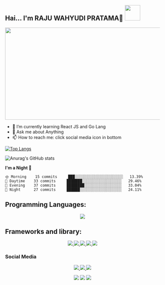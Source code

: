 
<link href="https://cdn.jsdelivr.net/npm/bootstrap@5.2.0-beta1/dist/css/bootstrap.min.css" rel="stylesheet" integrity="sha384-0evHe/X+R7YkIZDRvuzKMRqM+OrBnVFBL6DOitfPri4tjfHxaWutUpFmBp4vmVor" crossorigin="anonymous">
  </head>
<h2>Hai... I'm RAJU WAHYUDI PRATAMA🙏 <img src="https://media.giphy.com/media/12oufCB0MyZ1Go/giphy.gif" width="50"></h2>

<img src="https://media2.giphy.com/media/KGdKKipVBu9vO5hKkb/giphy.gif" width="1000" height="300" />

<!-- ### <img src="https://media.giphy.com/media/VgCDAzcKvsR6OM0uWg/giphy.gif" width="50"> A little more about me...   -->

 - 🌱 I’m currently learning React JS and Go Lang
 - 💬 Ask me about Anything
 - 📫 How to reach me: click social media icon in bottom
<!-- - 🔭 I’m currently working on ... PT. Sahabat Professional Indonesia
- 🌱 I’m currently learning ... react.js
- 👯 I’m looking to collaborate on ... react.js
- 🤔 I’m looking for help with ...
- 💬 Ask me about ... anything
- 📫 How to reach me: ...
- 😄 Pronouns: ... he/him
- ⚡ Fun fact: ...  -->


[![Top Langs](https://github-readme-stats.vercel.app/api/top-langs/?username=rwhytm&layout=compact)](https://github.com/rwhytm/github-readme-stats)




![Anurag's GitHub stats](https://github-readme-stats.vercel.app/api?username=rwhytm&show_icons=true&theme=radical)


         
         
**I'm a Night 🦉** 

```text
🌞 Morning    15 commits     ███░░░░░░░░░░░░░░░░░░░░░░   13.39% 
🌆 Daytime    33 commits     ███████░░░░░░░░░░░░░░░░░░   29.46% 
🌃 Evening    37 commits     ████████░░░░░░░░░░░░░░░░░   33.04% 
🌙 Night      27 commits     ██████░░░░░░░░░░░░░░░░░░░   24.11%
```

##  Programming Languages:

<p align="center">
  <a href="https://skillicons.dev">
    <img src="https://skillicons.dev/icons?i=dart,js,php,python,mysql,css" />
  </a>
</p>

<!-- <p align="left"> 
    <a href="https://dart.dev/" target="_blank"> <img src="https://img.shields.io/badge/-Dart-1C2834?logo=dart&logoColor=white&style=flat" alt="express" /> </a>
    <a href="https://developer.mozilla.org/en-US/docs/Web/JavaScript" target="_blank"> <img src="https://img.shields.io/badge/JavaScript%20-%23F7DF1E.svg?logo=javascript&logoColor=black"/> </a>
     <a href="https://www.php.net/" target="_blank"> <img src="https://img.shields.io/badge/PHP-%23777BB4.svg?logo=php&logoColor=white" alt="express" /> </a>
    <a href="https://www.python.org" target="_blank"> <img src="https://img.shields.io/badge/Python%20-%2314354C.svg?logo=python&logoColor=white"/> </a> 
    <a style="padding-right:8px;" href="https://www.mysql.com/" target="_blank"> <img src="https://img.shields.io/badge/-Mysql-3E6E93?logo=mysql&logoColor=white&style=flat"/> </a> 
         <a href="https://developer.mozilla.org/en-US/docs/Web/CSS?retiredLocale=id" target="_blank"> <img src="https://img.shields.io/badge/CSS-%23777BB4.svg?logo=CSS&logoColor=3260E0" alt="express" /> </a>
</p> -->


##  Frameworks and library:

<p align="center">
  <a href="https://getbootstrap.com/">
    <img src="https://skillicons.dev/icons?i=bootstrap" />
  </a>
  <a href="https://laravel.com/">
    <img src="https://skillicons.dev/icons?i=laravel" />
  </a>
  <a href="https://flutter.dev/?gclid=Cj0KCQjw6pOTBhCTARIsAHF23fKXwKjR0vU64iadxalBejDmLOZnbvgzqUFAiZRnsUtvJ31gq-l254kaAjnPEALw_wcB&gclsrc=aw.ds">
    <img src="https://skillicons.dev/icons?i=flutter" />
  </a>
  <a href="https://tailwindcss.com/">
    <img src="https://skillicons.dev/icons?i=tailwind" />
  </a>
  <a href="https://reactjs.org/">
    <img src="https://skillicons.dev/icons?i=react" />
  </a>
</p>
<!-- <p align="left">
 <a href="https://laravel.com/" target="_blank"> <img src="https://img.shields.io/badge/-Laravel-F9322C?logo=laravel&logoColor=white&style=flat" alt="express"/> </a>
 <a href="https://flutter.dev/?gclid=Cj0KCQjw6pOTBhCTARIsAHF23fKXwKjR0vU64iadxalBejDmLOZnbvgzqUFAiZRnsUtvJ31gq-l254kaAjnPEALw_wcB&gclsrc=aw.ds" target="_blank"> <img src="https://img.shields.io/badge/-Flutter-5BC8F8?logo=flutter&logoColor=white&style=flat" alt="express" /> </a>
 <a href="https://tailwindcss.com/" target="_blank"> <img src="https://img.shields.io/badge/-Tailwind-38BDF8?logo=tailwindcss&logoColor=white&style=flat" alt="express" /> </a>
<a href="https://getbootstrap.com/" target="_blank"> <img src="https://img.shields.io/badge/-Bootstrap-8012FA?logo=bootstrap&logoColor=white&style=flat" alt="express" /> </a>
<a href="https://reactjs.org/" target="_blank"> <img src="https://img.shields.io/badge/-React-20232A?logo=react&logoColor=61DAFB&style=flat" alt="express" /> </a>
</p> -->

### Social Media

<p align="center">
  <a href="https://www.instagram.com/rajuwp/">
    <img src="https://skillicons.dev/icons?i=instagram" />
  </a>
  <a href="https://www.linkedin.com/in/raju-wahyudi-739995158/">
    <img src="https://skillicons.dev/icons?i=linkedin" />
  </a>
  <a href="https://www.instagram.com/techid.developer/?hl=en">
    <img src="https://skillicons.dev/icons?i=instagram" />
  </a>
</p>

<p align="center">
<!-- <a href="https://www.linkedin.com/in/raju-wahyudi-739995158/"><img src="https://img.shields.io/badge/-Linked%20in-0073B1?logo=linkedin&logoColor=white&style=flat" /></a> -->
<a href="mailto:rajuwahyudi842@gmail.com"><img src="https://img.shields.io/badge/-Rajuwahyudi842@gmail.com-F62100?logo=gmail&logoColor=white&style=flat" / ></a>
<!-- <a href="https://www.instagram.com/rajuwp/"><img src="https://img.shields.io/badge/-Rajuwp-C434A1?logo=instagram&logoColor=white&style=flat" /></a>
  <a href="https://www.instagram.com/techid.developer/?hl=en"><img src="https://img.shields.io/badge/-TechIdDeveloper-C434A1?logo=instagram&logoColor=white&style=flat" /></a> -->
<a href="https://www.youtube.com/channel/UCGlZvAy2-v6M9VtbKsIqjGA"><img src="https://img.shields.io/badge/-Youtube-202020?logo=youtube&logoColor=FF0000&style=flat" /></a>
  <a href="https://www.fiverr.com/techidn"><img src="https://img.shields.io/badge/-Fiverr-FFFFFF?logo=fiverr&logoColor=1DBF73&style=flat" /></a>

